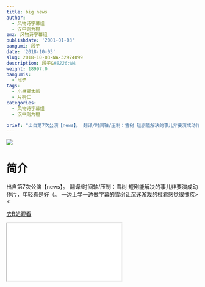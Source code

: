 ```yaml
---
title: big news
author:
  - 风物诗字幕组
  - 汉中则为橙
zmz: 风物诗字幕组
publishdate: '2001-01-03'
bangumi: 段子
date: '2018-10-03'
slug: 2018-10-03-NA-32974099
description: 段子&#8226;NA
weight: 18997.0
bangumis:
  - 段子
tags:
  - 小林贤太郎
  - 片桐仁
categories:
  - 风物诗字幕组
  - 汉中则为橙

brief: "出自第7次公演【news】。 翻译/时间轴/压制：雪树 短剧能解决的事儿非要演成动作片，年轻真是好（。 一边上学一边做字幕的雪树让沉迷游戏的橙君感觉很愧疚><"
---
```

![](https://i.imgur.com/orqSIUN.jpg)
# 简介  
出自第7次公演【news】。
翻译/时间轴/压制：雪树
短剧能解决的事儿非要演成动作片，年轻真是好（。
一边上学一边做字幕的雪树让沉迷游戏的橙君感觉很愧疚><  

[去B站观看](https://www.bilibili.com/video/av32974099/)
<div class ="resp-container"><iframe class="testiframe" src="//player.bilibili.com/player.html?aid=32974099"", scrolling="no", allowfullscreen="true" > </iframe></div> 
